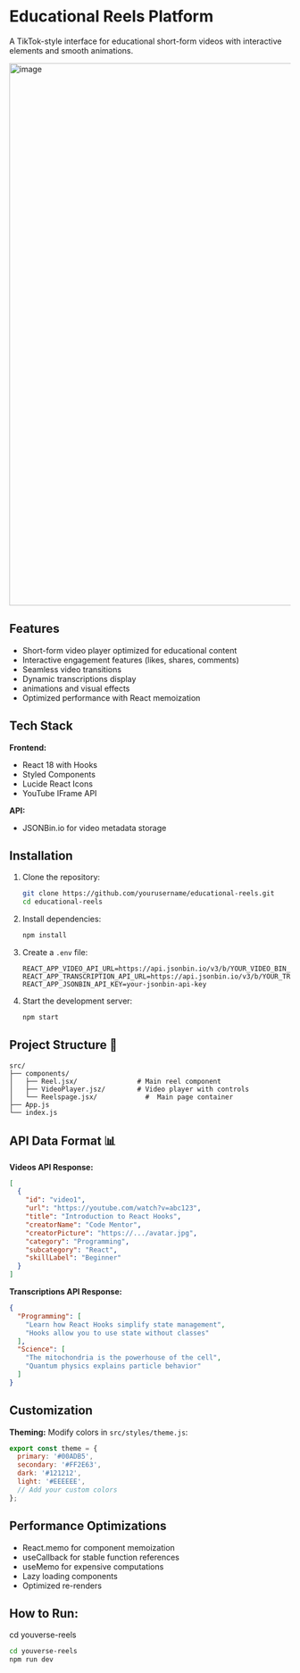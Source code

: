 
# Educational Reels Platform 

A TikTok-style interface for educational short-form videos with interactive elements and smooth animations.

<img width="1912" height="972" alt="image" src="https://github.com/user-attachments/assets/fb2fbd9e-13b2-4c20-9e8a-3f25b0b2fc6e" />

## Features 

- Short-form video player optimized for educational content
- Interactive engagement features (likes, shares, comments)
- Seamless video transitions
- Dynamic transcriptions display
- animations and visual effects
- Optimized performance with React memoization

## Tech Stack 

**Frontend:**
- React 18 with Hooks
- Styled Components
- Lucide React Icons
- YouTube IFrame API

**API:**
- JSONBin.io for video metadata storage

## Installation 

1. Clone the repository:
   ```bash
   git clone https://github.com/yourusername/educational-reels.git
   cd educational-reels
   ```

2. Install dependencies:
   ```bash
   npm install
   ```

3. Create a `.env` file:
   ```env
   REACT_APP_VIDEO_API_URL=https://api.jsonbin.io/v3/b/YOUR_VIDEO_BIN_ID
   REACT_APP_TRANSCRIPTION_API_URL=https://api.jsonbin.io/v3/b/YOUR_TRANSCRIPTION_BIN_ID
   REACT_APP_JSONBIN_API_KEY=your-jsonbin-api-key
   ```

4. Start the development server:
   ```bash
   npm start
   ```

## Project Structure 📂

```
src/
├── components/
│   ├── Reel.jsx/               # Main reel component
│   ├── VideoPlayer.jsz/        # Video player with controls
│   └── Reelspage.jsx/            #  Main page container
├── App.js
└── index.js
```

## API Data Format 📊

**Videos API Response:**
```json
[
  {
    "id": "video1",
    "url": "https://youtube.com/watch?v=abc123",
    "title": "Introduction to React Hooks",
    "creatorName": "Code Mentor",
    "creatorPicture": "https://.../avatar.jpg",
    "category": "Programming",
    "subcategory": "React",
    "skillLabel": "Beginner"
  }
]
```

**Transcriptions API Response:**
```json
{
  "Programming": [
    "Learn how React Hooks simplify state management",
    "Hooks allow you to use state without classes"
  ],
  "Science": [
    "The mitochondria is the powerhouse of the cell",
    "Quantum physics explains particle behavior"
  ]
}
```

## Customization 

**Theming:**
Modify colors in `src/styles/theme.js`:
```js
export const theme = {
  primary: '#00ADB5',
  secondary: '#FF2E63',
  dark: '#121212',
  light: '#EEEEEE',
  // Add your custom colors
};
````

## Performance Optimizations 

- React.memo for component memoization
- useCallback for stable function references
- useMemo for expensive computations
- Lazy loading components
- Optimized re-renders


## How to Run:
cd youverse-reels
```bash
cd youverse-reels
npm run dev
````
